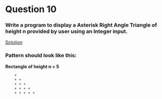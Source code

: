 # Question 10

### Write a program to display a Asterisk Right Angle Triangle of height **n** provided by user using an Integer input.

[Solution](/techgig/pattern_10/star_right_angle.java)

### Pattern should look like this:

**Rectangle of height n = 5**
```
    *
    * *
    * * *
    * * * *
    * * * * *
```